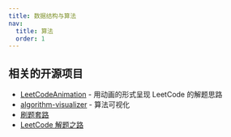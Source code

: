 ```yaml
---
title: 数据结构与算法
nav:
  title: 算法
  order: 1
---
```


## 相关的开源项目

- [LeetCodeAnimation](https://github.com/MisterBooo/LeetCodeAnimation) - 用动画的形式呈现 LeetCode 的解题思路
- [algorithm-visualizer](https://github.com/algorithm-visualizer/algorithm-visualizer) - 算法可视化
- [刷题套路](https://github.com/labuladong/fucking-algorithm)
- [LeetCode 解题之路](https://github.com/azl397985856/leetcode)
